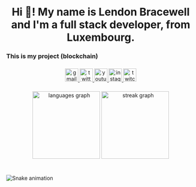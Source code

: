 <br clear="both">

<h1 align="center">Hi 👋! My name is Lendon Bracewell and I'm a full stack developer, from Luxembourg.</h1>

###

<h3 align="left">This is my project (blockchain)</h3>

###

<div align="center">
  <a href="lendonbracewell1114@gmail.com" target="_blank">
    <img src="https://img.shields.io/static/v1?message=Gmail&logo=gmail&label=&color=D14836&logoColor=white&labelColor=&style=for-the-badge" height="35" alt="gmail logo"  />
  </a>
  <a href="https://x.com/lendon1114" target="_blank">
    <img src="https://img.shields.io/static/v1?message=Twitter&logo=twitter&label=&color=1DA1F2&logoColor=white&labelColor=&style=for-the-badge" height="35" alt="twitter logo"  />
  </a>
  <a href="https://t.me/lendonbracewell" target="_blank">
    <img src="https://img.shields.io/static/v1?message=Youtube&logo=youtube&label=&color=FF0000&logoColor=white&labelColor=&style=for-the-badge" height="35" alt="youtube logo"  />
  </a>
  <a href="https://www.instagram.com/lbracewell114/" target="_blank">
    <img src="https://img.shields.io/static/v1?message=Instagram&logo=instagram&label=&color=E4405F&logoColor=white&labelColor=&style=for-the-badge" height="35" alt="instagram logo"  />
  </a>
  <a href="https://www.twitch.tv/lendon1114" target="_blank">
    <img src="https://img.shields.io/static/v1?message=Twitch&logo=twitch&label=&color=9146FF&logoColor=white&labelColor=&style=for-the-badge" height="35" alt="twitch logo"  />
  </a>
</div>

###

<div align="center">
  <img src="https://github-readme-stats.vercel.app/api/top-langs?username=topsecretagent007&locale=en&hide_title=false&layout=compact&card_width=320&langs_count=5&theme=vue-dark&hide_border=true" height="180" alt="languages graph"  />
  <img src="https://streak-stats.demolab.com?user=topsecretagent007&locale=en&mode=weekly&theme=vue-dark&hide_border=true&border_radius=1" height="180" alt="streak graph"  />
</div>

###

<br clear="both">

<img src="https://raw.githubusercontent.com/topsecretagent007/output/snake.svg" alt="Snake animation" />

###
